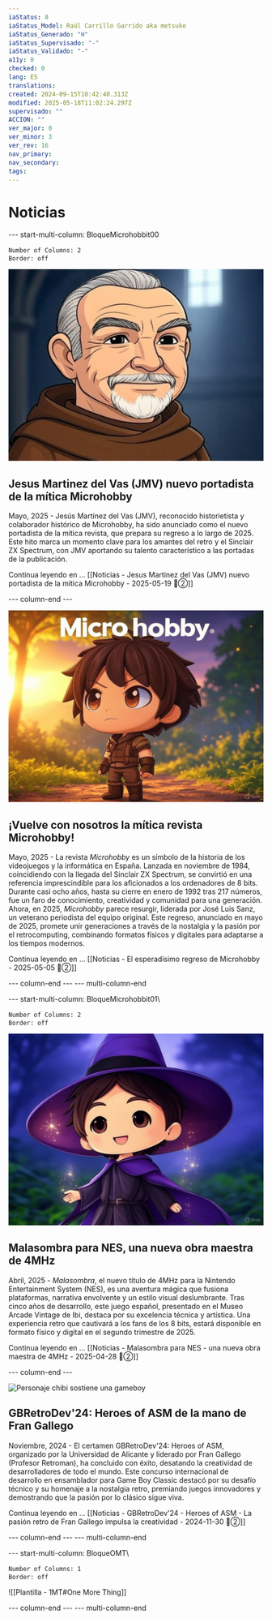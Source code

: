 ```yaml
---
iaStatus: 8
iaStatus_Model: Raúl Carrillo Garrido aka metsuke
iaStatus_Generado: "H"
iaStatus_Supervisado: "-"
iaStatus_Validado: "-"
a11y: 0
checked: 0
lang: ES
translations: 
created: 2024-09-15T10:42:40.313Z
modified: 2025-05-18T11:02:24.297Z
supervisado: ""
ACCION: ""
ver_major: 0
ver_minor: 3
ver_rev: 16
nav_primary: 
nav_secondary: 
tags:
---
```

# Noticias


--- start-multi-column: BloqueMicrohobbit00
```column-settings  
Number of Columns: 2
Border: off
```
 
![Retrato Chibi de Sean Connery representando La Abadia del Crimen y los dibujos de JMV](_resources/76a34773f7b6951427dea70e04fc75eb_MD5.jpeg)
## Jesus Martinez del Vas (JMV) nuevo portadista de la mítica Microhobby

Mayo, 2025 - Jesús Martínez del Vas (JMV), reconocido historietista y colaborador histórico de Microhobby, ha sido anunciado como el nuevo portadista de la mítica revista, que prepara su regreso a lo largo de 2025. Este hito marca un momento clave para los amantes del retro y el Sinclair ZX Spectrum, con JMV aportando su talento característico a las portadas de la publicación.

Continua leyendo en ... [[Noticias - Jesus Martinez del Vas (JMV) nuevo portadista de la mítica Microhobby - 2025-05-19 🔴②]]

--- column-end ---

![Personaje Chibi disfrutando de la revista Microhobby debido a su vuelta](_resources/044f53f89f799a5e3fcf6eeb85c5b953_MD5.jpeg)
## ¡Vuelve con nosotros la mítica revista Microhobby!

Mayo, 2025 - La revista _Microhobby_ es un símbolo de la historia de los videojuegos y la informática en España. Lanzada en noviembre de 1984, coincidiendo con la llegada del Sinclair ZX Spectrum, se convirtió en una referencia imprescindible para los aficionados a los ordenadores de 8 bits. Durante casi ocho años, hasta su cierre en enero de 1992 tras 217 números, fue un faro de conocimiento, creatividad y comunidad para una generación. Ahora, en 2025, _Microhobby_ parece resurgir, liderada por José Luis Sanz, un veterano periodista del equipo original. Este regreso, anunciado en mayo de 2025, promete unir generaciones a través de la nostalgia y la pasión por el retrocomputing, combinando formatos físicos y digitales para adaptarse a los tiempos modernos.

Continua leyendo en ... [[Noticias - El esperadísimo regreso de Microhobby - 2025-05-05 🔴②]]
 
--- column-end ---
--- multi-column-end


--- start-multi-column: BloqueMicrohobbit01\
```column-settings  
Number of Columns: 2
Border: off
```


![Malasombra imaginado como personaje Chibi](_resources/57291295564b8a13ae60f4d4473ee699_MD5.jpeg)
## Malasombra para NES, una nueva obra maestra de 4MHz

Abril, 2025 - _Malasombra_, el nuevo título de 4MHz para la Nintendo Entertainment System (NES), es una aventura mágica que fusiona plataformas, narrativa envolvente y un estilo visual deslumbrante. Tras cinco años de desarrollo, este juego español, presentado en el Museo Arcade Vintage de Ibi, destaca por su excelencia técnica y artística. Una experiencia retro que cautivará a los fans de los 8 bits, estará disponible en formato físico y digital en el segundo trimestre de 2025.

Continua leyendo en ... [[Noticias - Malasombra para NES - una nueva obra maestra de 4MHz - 2025-04-28 🔴②]]

 --- column-end ---

![Personaje chibi sostiene una gameboy](9A24A48E-7CE5-4230-AA6C-1082770087AB.jpeg)
## GBRetroDev'24: Heroes of ASM de la mano de Fran Gallego

Noviembre, 2024 - El certamen GBRetroDev'24: Heroes of ASM, organizado por la Universidad de Alicante y liderado por Fran Gallego (Profesor Retroman), ha concluido con éxito, desatando la creatividad de desarrolladores de todo el mundo. Este concurso internacional de desarrollo en ensamblador para Game Boy Classic destacó por su desafío técnico y su homenaje a la nostalgia retro, premiando juegos innovadores y demostrando que la pasión por lo clásico sigue viva.

Continua leyendo en ... [[Noticias - GBRetroDev'24 - Heroes of ASM - La pasión retro de Fran Gallego impulsa la creatividad - 2024-11-30 🔴②]]

 --- column-end ---
--- multi-column-end

--- start-multi-column: BloqueOMT\
```column-settings  
Number of Columns: 1
Border: off
```

![[Plantilla - 1MT#One More Thing]]

 --- column-end ---
--- multi-column-end



